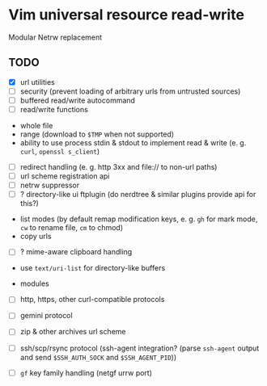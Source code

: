 # Vim universal resource read-write
Modular Netrw replacement

## TODO
 - [x] url utilities
 - [ ] security (prevent loading of arbitrary urls from untrusted sources)
 - [ ] buffered read/write autocommand
 - [ ] read/write functions
  + whole file
  + range (download to `$TMP` when not supported)
  + ability to use process stdin & stdout to implement read & write (e. g. `curl`, `openssl s_client`)
 - [ ] redirect handling (e. g. http 3xx and file:// to non-url paths)
 - [ ] url scheme registration api
 - [ ] netrw suppressor
 - [ ] ? directory-like ui ftplugin (do nerdtree & similar plugins provide api for this?)
  + list modes (by default remap modification keys, e. g. `gh` for mark mode, `cw` to rename file, `cm` to chmod)
  + copy urls
 - [ ] ? mime-aware clipboard handling
  + use `text/uri-list` for directory-like buffers
 - modules
  + [ ] http, https, other curl-compatible protocols
  + [ ] gemini protocol
  + [ ] zip & other archives url scheme
  + [ ] ssh/scp/rsync protocol (ssh-agent integration? (parse `ssh-agent` output and send `$SSH_AUTH_SOCK` and `$SSH_AGENT_PID`))
  + [ ] `gf` key family handling (netgf urrw port)

